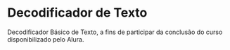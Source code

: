 # Decodificador de Texto
Decodificador Básico de Texto, a fins de participar da conclusão do curso disponibilizado pelo Alura.
